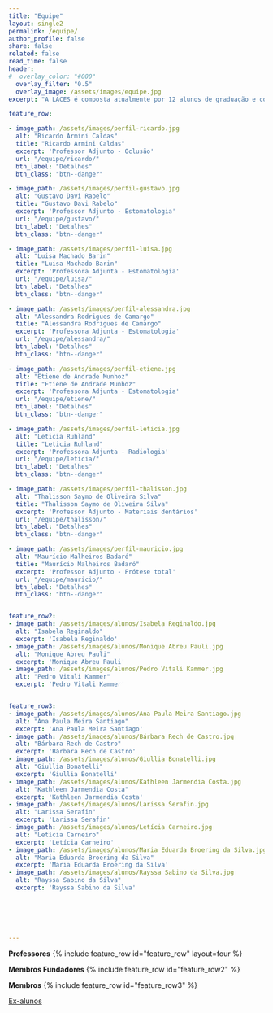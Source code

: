 ```yaml
---
title: "Equipe"
layout: single2
permalink: /equipe/
author_profile: false
share: false
related: false
read_time: false
header:
#  overlay_color: "#000"
  overlay_filter: "0.5"
  overlay_image: /assets/images/equipe.jpg
excerpt: "A LACES é composta atualmente por 12 alunos de graduação e com colaboração de 8 professores."

feature_row:

- image_path: /assets/images/perfil-ricardo.jpg
  alt: "Ricardo Armini Caldas"
  title: "Ricardo Armini Caldas"
  excerpt: 'Professor Adjunto - Oclusão'
  url: "/equipe/ricardo/"
  btn_label: "Detalhes"
  btn_class: "btn--danger"

- image_path: /assets/images/perfil-gustavo.jpg
  alt: "Gustavo Davi Rabelo"
  title: "Gustavo Davi Rabelo"
  excerpt: 'Professor Adjunto - Estomatologia'
  url: "/equipe/gustavo/"
  btn_label: "Detalhes"
  btn_class: "btn--danger"

- image_path: /assets/images/perfil-luisa.jpg
  alt: "Luisa Machado Barin"
  title: "Luisa Machado Barin"
  excerpt: 'Professora Adjunta - Estomatologia'
  url: "/equipe/luisa/"
  btn_label: "Detalhes"
  btn_class: "btn--danger"

- image_path: /assets/images/perfil-alessandra.jpg
  alt: "Alessandra Rodrigues de Camargo"
  title: "Alessandra Rodrigues de Camargo"
  excerpt: 'Professora Adjunta - Estomatologia'
  url: "/equipe/alessandra/"
  btn_label: "Detalhes"
  btn_class: "btn--danger"

- image_path: /assets/images/perfil-etiene.jpg
  alt: "Etiene de Andrade Munhoz"
  title: "Etiene de Andrade Munhoz"
  excerpt: 'Professora Adjunta - Estomatologia'
  url: "/equipe/etiene/"
  btn_label: "Detalhes"
  btn_class: "btn--danger"

- image_path: /assets/images/perfil-leticia.jpg
  alt: "Leticia Ruhland"
  title: "Leticia Ruhland"
  excerpt: 'Professora Adjunta - Radiologia'
  url: "/equipe/leticia/"
  btn_label: "Detalhes"
  btn_class: "btn--danger"

- image_path: /assets/images/perfil-thalisson.jpg
  alt: "Thalisson Saymo de Oliveira Silva"
  title: "Thalisson Saymo de Oliveira Silva"
  excerpt: 'Professor Adjunto - Materiais dentários'
  url: "/equipe/thalisson/"
  btn_label: "Detalhes"
  btn_class: "btn--danger"

- image_path: /assets/images/perfil-mauricio.jpg
  alt: "Maurício Malheiros Badaró"
  title: "Maurício Malheiros Badaró"
  excerpt: 'Professor Adjunto - Prótese total'
  url: "/equipe/mauricio/"
  btn_label: "Detalhes"
  btn_class: "btn--danger"


feature_row2:
- image_path: /assets/images/alunos/Isabela Reginaldo.jpg
  alt: "Isabela Reginaldo"
  excerpt: 'Isabela Reginaldo'
- image_path: /assets/images/alunos/Monique Abreu Pauli.jpg
  alt: "Monique Abreu Pauli"
  excerpt: 'Monique Abreu Pauli'
- image_path: /assets/images/alunos/Pedro Vitali Kammer.jpg
  alt: "Pedro Vitali Kammer"
  excerpt: 'Pedro Vitali Kammer'


feature_row3:
- image_path: /assets/images/alunos/Ana Paula Meira Santiago.jpg
  alt: "Ana Paula Meira Santiago"
  excerpt: 'Ana Paula Meira Santiago'
- image_path: /assets/images/alunos/Bárbara Rech de Castro.jpg
  alt: "Bárbara Rech de Castro"
  excerpt: 'Bárbara Rech de Castro'
- image_path: /assets/images/alunos/Giullia Bonatelli.jpg
  alt: "Giullia Bonatelli"
  excerpt: 'Giullia Bonatelli'
- image_path: /assets/images/alunos/Kathleen Jarmendia Costa.jpg
  alt: "Kathleen Jarmendia Costa"
  excerpt: 'Kathleen Jarmendia Costa'
- image_path: /assets/images/alunos/Larissa Serafin.jpg
  alt: "Larissa Serafin"
  excerpt: 'Larissa Serafin'
- image_path: /assets/images/alunos/Letícia Carneiro.jpg
  alt: "Letícia Carneiro"
  excerpt: 'Letícia Carneiro'  
- image_path: /assets/images/alunos/Maria Eduarda Broering da Silva.jpg
  alt: "Maria Eduarda Broering da Silva"
  excerpt: 'Maria Eduarda Broering da Silva'
- image_path: /assets/images/alunos/Rayssa Sabino da Silva.jpg
  alt: "Rayssa Sabino da Silva"
  excerpt: 'Rayssa Sabino da Silva'






---
```


<strong>Professores</strong>
{% include feature_row id="feature_row" layout=four  %}

<strong>Membros Fundadores</strong>
{% include feature_row id="feature_row2" %}

<strong>Membros</strong>
{% include feature_row id="feature_row3" %}

<a href="/equipe/ex-alunos/" class="btn btn--danger">Ex-alunos</a>
